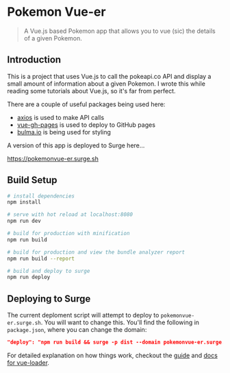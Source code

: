 # Pokemon Vue-er

> A Vue.js based Pokemon app that allows you to vue (sic) the details of a given Pokemon.

## Introduction

This is a project that uses Vue.js to call the pokeapi.co API and display a small amount of information about a given Pokemon. I wrote this while reading some tutorials about Vue.js, so it's far from perfect.

There are a couple of useful packages being used here:

- [axios](https://github.com/mzabriskie/axios) is used to make API calls
- [vue-gh-pages](https://github.com/KieferSivitz/vue-gh-pages) is used to deploy to GitHub pages
- [bulma.io](http://bulma.io/) is being used for styling

A version of this app is deployed to Surge here...

<https://pokemonvue-er.surge.sh>

## Build Setup

``` bash
# install dependencies
npm install

# serve with hot reload at localhost:8080
npm run dev

# build for production with minification
npm run build

# build for production and view the bundle analyzer report
npm run build --report

# build and deploy to surge
npm run deploy
```

## Deploying to Surge

The current deploment script will attempt to deploy to `pokemonvue-er.surge.sh`. You will want to change this. You'll find the following in `package.json`, where you can change the domain:

``` json
"deploy": "npm run build && surge -p dist --domain pokemonvue-er.surge.sh"
```

For detailed explanation on how things work, checkout the [guide](http://vuejs-templates.github.io/webpack/) and [docs for vue-loader](http://vuejs.github.io/vue-loader).
